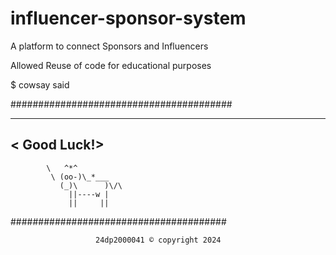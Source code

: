 # influencer-sponsor-system
A platform to connect Sponsors and Influencers 


Allowed Reuse of code for educational purposes



$ cowsay said

########################################
 ___________
< Good Luck!>
 -----------
            \   ^*^
             \ (oo-)\_*___
               (_)\      )\/\
                 ||----w |
                 ||     ||
 
 #######################################


                       24dp2000041 © copyright 2024        
